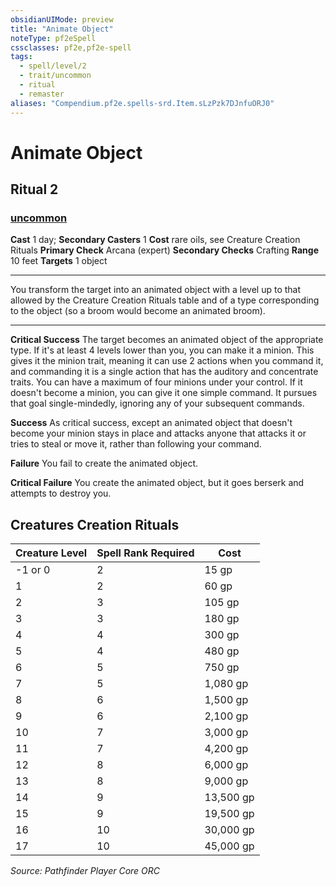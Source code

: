 ```yaml
---
obsidianUIMode: preview
title: "Animate Object"
noteType: pf2eSpell
cssclasses: pf2e,pf2e-spell
tags:
  - spell/level/2
  - trait/uncommon
  - ritual
  - remaster
aliases: "Compendium.pf2e.spells-srd.Item.sLzPzk7DJnfuORJ0" 
---
```

# Animate Object   
## Ritual 2
### [uncommon](uncommon "Uncommon Rarity Trait")

**Cast** 1 day; **Secondary Casters** 1
**Cost** rare oils, see Creature Creation Rituals
**Primary Check** Arcana (expert)
**Secondary Checks** Crafting
**Range** 10 feet
**Targets** 1 object
* * * 
You transform the target into an animated object with a level up to that allowed by the Creature Creation Rituals table and of a type corresponding to the object (so a broom would become an animated broom).

* * *

**Critical Success** The target becomes an animated object of the appropriate type. If it's at least 4 levels lower than you, you can make it a minion. This gives it the minion trait, meaning it can use 2 actions when you command it, and commanding it is a single action that has the auditory and concentrate traits. You can have a maximum of four minions under your control. If it doesn't become a minion, you can give it one simple command. It pursues that goal single-mindedly, ignoring any of your subsequent commands.

**Success** As critical success, except an animated object that doesn't become your minion stays in place and attacks anyone that attacks it or tries to steal or move it, rather than following your command.

**Failure** You fail to create the animated object.

**Critical Failure** You create the animated object, but it goes berserk and attempts to destroy you.

## Creatures Creation Rituals

  

| Creature Level | Spell Rank Required | Cost |
| --- | --- | --- |
| \-1 or 0 | 2 | 15 gp |
| 1 | 2 | 60 gp |
| 2 | 3 | 105 gp |
| 3 | 3 | 180 gp |
| 4 | 4 | 300 gp |
| 5 | 4 | 480 gp |
| 6 | 5 | 750 gp |
| 7 | 5 | 1,080 gp |
| 8 | 6 | 1,500 gp |
| 9 | 6 | 2,100 gp |
| 10 | 7 | 3,000 gp |
| 11 | 7 | 4,200 gp |
| 12 | 8 | 6,000 gp |
| 13 | 8 | 9,000 gp |
| 14 | 9 | 13,500 gp |
| 15 | 9 | 19,500 gp |
| 16 | 10 | 30,000 gp |
| 17 | 10 | 45,000 gp |

*Source: Pathfinder Player Core*
*ORC*